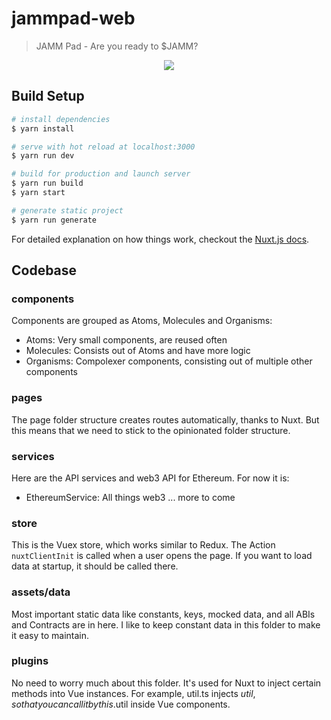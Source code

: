# jammpad-web

> JAMM Pad - Are you ready to $JAMM?
<div style="text-align:center"><img src="https://jammpad.com/static/media/logo.f30ae447.png" /></div>

## Build Setup

``` bash
# install dependencies
$ yarn install

# serve with hot reload at localhost:3000
$ yarn run dev

# build for production and launch server
$ yarn run build
$ yarn start

# generate static project
$ yarn run generate
```

For detailed explanation on how things work, checkout the [Nuxt.js docs](https://github.com/nuxt/nuxt.js).


## Codebase

### components
Components are grouped as Atoms, Molecules and Organisms:
- Atoms: Very small components, are reused often
- Molecules: Consists out of Atoms and have more logic
- Organisms: Compolexer components, consisting out of multiple other components

### pages
The page folder structure creates routes automatically, thanks to Nuxt. But this means that we need to stick to the opinionated folder structure.

### services
Here are the API services and web3 API for Ethereum. For now it is:
- EthereumService: All things web3
... more to come

### store
This is the Vuex store, which works similar to Redux. The Action `nuxtClientInit` is called when a user opens the page. If you want to load data at startup, it should be called there.

### assets/data
Most important static data like constants, keys, mocked data, and all ABIs and Contracts are in here. I like to keep constant data in this folder to make it easy to maintain.

### plugins
No need to worry much about this folder. It's used for Nuxt to inject certain methods into Vue instances. For example, util.ts injects $util, so that you can call it by this.$util inside Vue components. 
